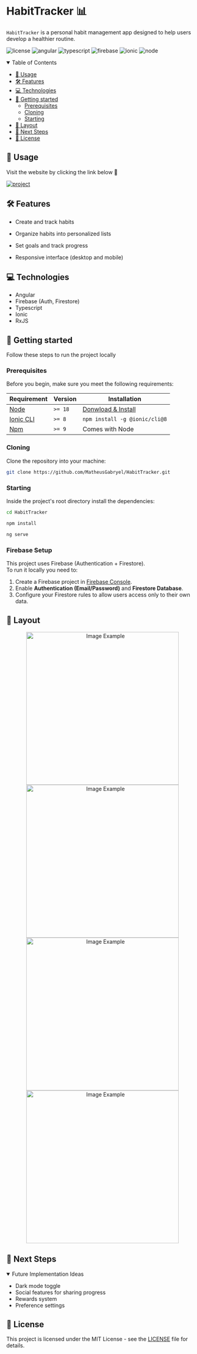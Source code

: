 [LICENSE__BADGE]: https://img.shields.io/github/license/Fernanda-Kipper/Readme-Templates?style=for-the-badge
[TYPESCRIPT__BADGE]: https://img.shields.io/badge/typescript-D4FAFF?style=for-the-badge&logo=typescript
[ANGULAR__BADGE]: https://img.shields.io/badge/Angular-red?style=for-the-badge&logo=angular
[PROJECT__BADGE]: https://img.shields.io/badge/📱Visit_this_project-000?style=for-the-badge&logo=project
[PROJECT__URL]: https://habittracker-a4c2d.web.app
[NODE_BADGE]: https://img.shields.io/badge/node.js-22.17.1-43853D?style=for-the-badge&logo=node.js
[PRS_BADGE]: https://img.shields.io/badge/PRs-welcome-green?style=for-the-badge
[FIREBASE__BADGE]: https://img.shields.io/badge/firebase-a08021?style=for-the-badge&logo=firebase&logoColor=ffcd34
[IONIC__BADGE]: https://img.shields.io/badge/Ionic-%233880FF.svg?style=for-the-badge&logo=Ionic&logoColor=white

<h1 style="font-weight: bold;">HabitTracker 📊</h1>

`HabitTracker` is a personal habit management app designed to help users develop a healthier routine.

![license][LICENSE__BADGE]
![angular][ANGULAR__BADGE]
![typescript][TYPESCRIPT__BADGE]
![firebase][FIREBASE__BADGE]
![ionic][IONIC__BADGE]
![node][NODE_BADGE]

<details open="open">
<summary>Table of Contents</summary>
 
- [📌 Usage](#usage)
- [🛠️ Features](#features)
- [💻 Technologies](#technologies)
- [🚀 Getting started](#started)
  - [Prerequisites](#prerequisites)
  - [Cloning](#cloning)
  - [Starting](#starting)
- [🎨 Layout](#layout)
- [📍 Next Steps](#next)
- [📄 License](#license)
  
</details>

<h2 id="usage">📌 Usage</h2>

Visit the website by clicking the link below 🔽

[![project][PROJECT__BADGE]][PROJECT__URL]

<h2 id="features">🛠️ Features</h2>

- Create and track habits

- Organize habits into personalized lists

- Set goals and track progress

- Responsive interface (desktop and mobile)

<h2 id="technologies">💻 Technologies</h2>

- Angular
- Firebase (Auth, Firestore)
- Typescript
- Ionic
- RxJS

<h2 id="started">🚀 Getting started</h2>

Follow these steps to run the project locally

<h3 id="prerequisites">Prerequisites</h3>

Before you begin, make sure you meet the following requirements:

| Requirement                             | Version | Installation                                         |
| --------------------------------------- | ------- | ---------------------------------------------------- |
| [Node](https://nodejs.org)              | `>= 18` | [Donwload & Install](https://nodejs.org/en/download) |
| [Ionic CLI](https://ionicframework.com) | `>= 8`  | `npm install -g @ionic/cli@8`                        |
| [Npm](https://www.npmjs.com)            | `>= 9`  | Comes with Node                                      |

<h3 id="cloning">Cloning</h3>

Clone the repository into your machine:

```bash
git clone https://github.com/MatheusGabryel/HabitTracker.git
```

<h3 id="starting">Starting</h3>

Inside the project's root directory install the dependencies:

```bash
cd HabitTracker

npm install

ng serve
```

<h3 id="firebase">Firebase Setup</h3>

This project uses Firebase (Authentication + Firestore).  
To run it locally you need to:

1. Create a Firebase project in [Firebase Console](https://console.firebase.google.com/).  
2. Enable **Authentication (Email/Password)** and **Firestore Database**.  
3. Configure your Firestore rules to allow users access only to their own data.

<h2 id="layout">🎨 Layout</h2>

<p align="center">
    <img src="https://i.postimg.cc/CLQ0rPjV/login-habittracker.png" alt="Image Example" width="400px">
    <img src="https://i.postimg.cc/Cxng3GNn/singup-habittracker.png" alt="Image Example" width="400px">
    <img src="https://i.postimg.cc/s2pRX3bV/habit-page-habittracker.png" alt="Image Example" width="400px">
    <img src="https://i.postimg.cc/Gp0Cd477/goal-page-habittracker.png" alt="Image Example" width="400px">
</p>

<h2 id="next">📍 Next Steps</h2>

<details open="open">
<summary>Future Implementation Ideas</summary>

- Dark mode toggle
- Social features for sharing progress
- Rewards system
- Preference settings

</details>

<h2 id="license">📄 License</h2>

This project is licensed under the MIT License - see the [LICENSE](./LICENSE) file for details.
